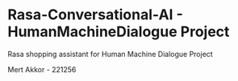# Rasa-Conversational-AI - HumanMachineDialogue Project
Rasa shopping assistant for Human Machine Dialogue Project

Mert Akkor - 221256
